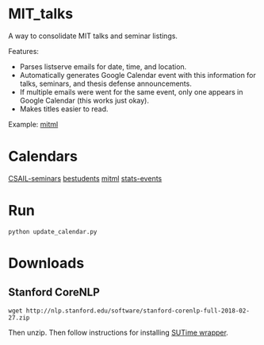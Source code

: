 # MIT_talks
A way to consolidate MIT talks and seminar listings. 

Features: 

 * Parses listserve emails for date, time, and location.
 * Automatically generates Google Calendar event with this information for talks, seminars, and thesis defense announcements. 
 * If multiple emails were went for the same event, only one appears in Google Calendar (this works just okay).
 * Makes titles easier to read. 

Example: [mitml](https://calendar.google.com/calendar?cid=bGEzaXQ4NGZsM290azlyNGpqb2VncGEzNWNAZ3JvdXAuY2FsZW5kYXIuZ29vZ2xlLmNvbQ)


# Calendars

[CSAIL-seminars](https://calendar.google.com/calendar?cid=bHEzYjhoMGRsOGJpMGszNDkzdGh0M2pyOGNAZ3JvdXAuY2FsZW5kYXIuZ29vZ2xlLmNvbQ)
[bestudents](https://calendar.google.com/calendar?cid=ZmllNjZza2w0YjhkcmZkYm1hbDc2NTZrb2dAZ3JvdXAuY2FsZW5kYXIuZ29vZ2xlLmNvbQ)
[mitml](https://calendar.google.com/calendar?cid=ZmllNjZza2w0YjhkcmZkYm1hbDc2NTZrb2dAZ3JvdXAuY2FsZW5kYXIuZ29vZ2xlLmNvbQ)
[stats-events](https://calendar.google.com/calendar?cid=ZHV2ZWtwMXNhZWJuaG1raGc3aWJ1OGY5ZWdAZ3JvdXAuY2FsZW5kYXIuZ29vZ2xlLmNvbQ)


# Run 

`python update_calendar.py`


# Downloads

## Stanford CoreNLP

`wget http://nlp.stanford.edu/software/stanford-corenlp-full-2018-02-27.zip`

Then unzip. Then follow instructions for installing [SUTime wrapper](https://github.com/FraBle/python-sutime).
